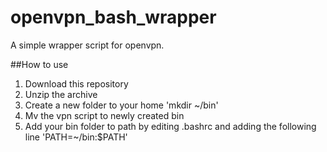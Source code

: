 # openvpn_bash_wrapper
A simple wrapper script for openvpn.

##How to use

1. Download this repository
2. Unzip the archive
3. Create a new folder to your home 
	'mkdir ~/bin'
4. Mv the vpn script to newly created bin
5. Add your bin folder to path by editing .bashrc and adding the following line
	'PATH=~/bin:$PATH'
	